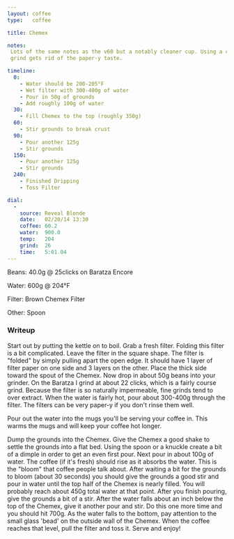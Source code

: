 ```yaml
---
layout: coffee
type:   coffee

title: Chemex

notes:
 Lots of the same notes as the v60 but a notably cleaner cup. Using a coarser
 grind gets rid of the paper-y taste.

timeline:
  0:
    - Water should be 200-205°F
    - Wet filter with 300-400g of water
    - Pour in 50g of grounds
    - Add roughly 100g of water
  30:
    - Fill Chemex to the top (roughly 350g)
  60:
    - Stir grounds to break crust
  90:
    - Pour another 125g
    - Stir grounds
  150:
    - Pour another 125g
    - Stir grounds
  240:
    - Finished Dripping
    - Toss Filter

dial:
  -
    source: Reveal Blonde
    date:   02/20/14 13:30
    coffee: 60.2
    water:  900.0
    temp:   204
    grind:  26
    time:   5:01.04
---
```

Beans: 40.0g @ 25clicks on Baratza Encore

Water: 600g @ 204°F

Filter: Brown Chemex Filter

Other: Spoon

### Writeup ###

Start out by putting the kettle on to boil. Grab a fresh filter. Folding this
filter is a bit complicated. Leave the filter in the square shape. The filter
is "folded" by simply pulling apart the open edge. It should have 1 layer of
filter paper on one side and 3 layers on the other. Place the thick side toward
the spout of the Chemex. Now drop in about 50g beans into your grinder. On the
Baratza I grind at about 22 clicks, which is a fairly course grind. Because the
filter is so naturally impermeable, fine grinds tend to over extract.  When the
water is fairly hot, pour about 300-400g through the filter. The filters can be
very paper-y if you don't rinse them well.

Pour out the water into the mugs you'll be serving your coffee in. This warms the
mugs and will keep your coffee hot longer.

Dump the grounds into the Chemex. Give the Chemex a good shake to settle the
grounds into a flat bed. Using the spoon or a knuckle create a bit of a dimple
in order to get an even first pour. Next pour in about 100g of water. The
coffee (if it's fresh) should rise as it absorbs the water. This is the "bloom"
that coffee people talk about. After waiting a bit for the grounds to bloom
(about 30 seconds) you should give the grounds a good stir and pour in water
until the top half of the Chemex is nearly filled. You will probably reach
about 450g total water at that point. After you finish pouring, give the
grounds a bit of a stir. After the water falls about an inch below the top of
the Chemex, give it another pour and stir. Do this one more time and you should
hit 700g. As the water falls to the bottom, pay attention to the small glass
'bead' on the outside wall of the Chemex. When the coffee reaches that level,
pull the filter and toss it. Serve and enjoy!

